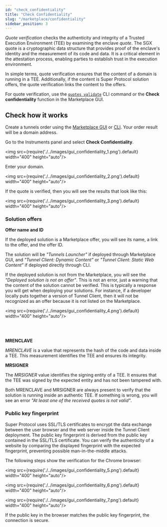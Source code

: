 ```yaml
---
id: "check_confidentiality"
title: "Check Confidentiality"
slug: "/marketplace/confidentiality"
sidebar_position: 3
---
```


_Quote verification_ checks the authenticity and integrity of a Trusted Execution Environment (TEE) by examining the enclave _quote_. The SGX quote is a cryptographic data structure that provides proof of the enclave's identity and the measurement of its code and data. It is a critical element in the attestation process, enabling parties to establish trust in the execution environment.

In simple terms, quote verification ensures that the content of a domain is running in a TEE. Additionally, if the content is Super Protocol solution offers, the quote verification links the content to the offers.

For quote verification, use the [`quotes validate`](/developers/cli_commands/quotes/validate) CLI command or the **Check confidentiality** function in the Marketplace GUI.

## Check how it works

Create a tunnels order using the [Marketplace GUI](/developers/marketplace/walkthrough) or [CLI](/developers/deployment_guides/tunnels). Your order result will be a domain address.

Go to the Instruments panel and select **Check Confidentiality**.

<img src={require('./../images/gui_confidentiality_1.png').default} width="400" height="auto"/>

Enter your domain.

<img src={require('./../images/gui_confidentiality_2.png').default} width="400" height="auto"/>


If the quote is verified, then you will see the results that look like this:

<img src={require('./../images/gui_confidentiality_3.png').default} width="400" height="auto"/>

### Solution offers

**Offer name and ID**

If the deployed solution is a Marketplace offer, you will see its name, a link to the offer, and the offer ID.

The solution will be _"Tunnels Launcher"_ if deployed through Marketplace GUI, and _"Tunnel Client: Dynamic Content"_ or _"Tunnel Client: Static Web Content"_ if deployed directly through CLI.

If the deployed solution is not from the Marketplace, you will see the _"Deployed solution is not an offer"_. This is not an error, just a warning that the content of the solution cannot be verified. This is typically a response you will get when deploying your solutions. For instance, if a developer locally puts together a version of Tunnel Client, then it will not be recognized as an offer because it is not listed on the Marketplace. 

<img src={require('./../images/gui_confidentiality_4.png').default} width="400" height="auto"/>

<br/>
<br/>

**MRENCLAVE**

_MRENCLAVE_ is a value that represents the hash of the code and data inside a TEE. This measurement identifies the TEE and ensures its integrity.

**MRSIGNER**

The _MRSIGNER_ value identifies the signing entity of a TEE. It ensures that the TEE was signed by the expected entity and has not been tampered with.

Both MRENCLAVE and MRSIGNER are always present to verify that the solution is running inside an authentic TEE. If something is wrong, you will see an error _"At least one of the received quotes is not valid"_.

### Public key fingerprint

Super Protocol uses SSL/TLS certificates to encrypt the data exchange between the user browser and the web server inside the Tunnel Client deployment. The public key fingerprint is derived from the public key contained in the SSL/TLS certificate. You can verify the authenticity of a website by comparing the displayed fingerprint with the expected fingerprint, preventing possible man-in-the-middle attacks.

The following steps show the verification for the Chrome browser:

<img src={require('./../images/gui_confidentiality_5.png').default} width="400" height="auto"/>

<img src={require('./../images/gui_confidentiality_6.png').default} width="400" height="auto"/>

<img src={require('./../images/gui_confidentiality_7.png').default} width="400" height="auto"/>

If the public key in the browser matches the public key fingerprint, the connection is secure.






